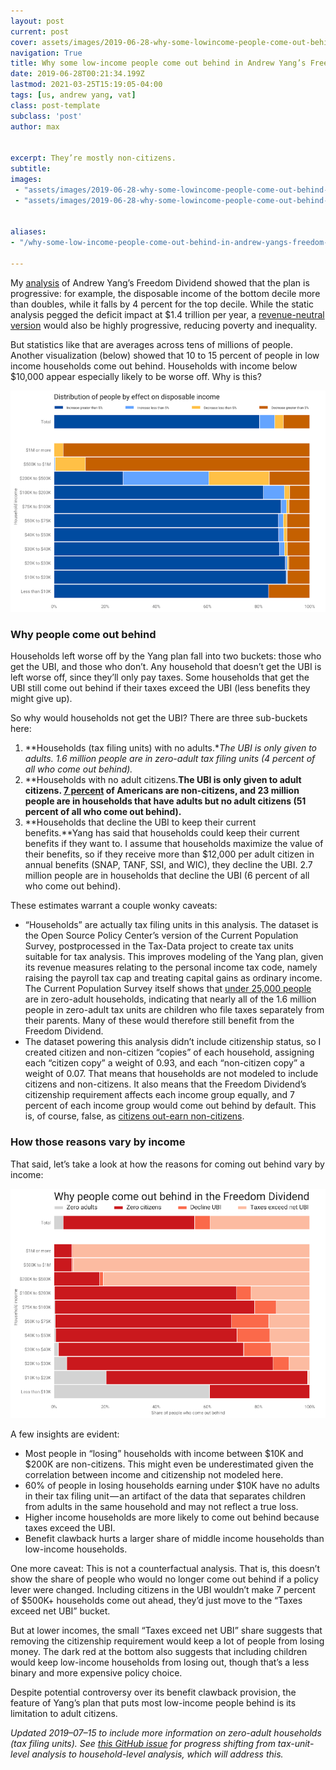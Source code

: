 ```yaml
---
layout: post
current: post
cover: assets/images/2019-06-28-why-some-lowincome-people-come-out-behind-in-andrew-yangs-freedom-dividend-1.png 
navigation: True
title: Why some low-income people come out behind in Andrew Yang’s Freedom Dividend
date: 2019-06-28T00:21:34.199Z
lastmod: 2021-03-25T15:19:05-04:00
tags: [us, andrew yang, vat]
class: post-template
subclass: 'post'
author: max


excerpt: They’re mostly non-citizens.
subtitle: 
images:
 - "assets/images/2019-06-28-why-some-lowincome-people-come-out-behind-in-andrew-yangs-freedom-dividend-0.jpg"
 - "assets/images/2019-06-28-why-some-lowincome-people-come-out-behind-in-andrew-yangs-freedom-dividend-1.png"


aliases:
- "/why-some-low-income-people-come-out-behind-in-andrew-yangs-freedom-dividend-c95d0f1cc433"

---
```


My [analysis](https://medium.com/ubicenter/distributional-analysis-of-andrew-yangs-freedom-dividend-d8dab818bf1b) of Andrew Yang’s Freedom Dividend showed that the plan is progressive: for example, the disposable income of the bottom decile more than doubles, while it falls by 4 percent for the top decile. While the static analysis pegged the deficit impact at $1.4 trillion per year, a [revenue-neutral version](https://medium.com/ubicenter/a-revenue-neutral-version-of-andrew-yangs-freedom-dividend-d7d517dbeeea?postPublishedType=initial) would also be highly progressive, reducing poverty and inequality.

But statistics like that are averages across tens of millions of people. Another visualization (below) showed that 10 to 15 percent of people in low income households come out behind. Households with income below $10,000 appear especially likely to be worse off. Why is this?

![](assets/images/2019-06-28-why-some-lowincome-people-come-out-behind-in-andrew-yangs-freedom-dividend-0.jpg#layoutTextWidth)

### Why people come out behind

Households left worse off by the Yang plan fall into two buckets: those who get the UBI, and those who don’t. Any household that doesn’t get the UBI is left worse off, since they’ll only pay taxes. Some households that get the UBI still come out behind if their taxes exceed the UBI (less benefits they might give up).

So why would households not get the UBI? There are three sub-buckets here:

1. **Households (tax filing units) with no adults.**The UBI is only given to adults. 1.6 million people are in zero-adult tax filing units (4 percent of all who come out behind).*
2. **Households with no adult citizens.**The UBI is only given to adult citizens. [7 percent](https://www.kff.org/other/state-indicator/distribution-by-citizenship-status/) of Americans are non-citizens, and 23 million people are in households that have adults but no adult citizens (51 percent of all who come out behind).**
3. **Households that decline the UBI to keep their current benefits.**Yang has said that households could keep their current benefits if they want to. I assume that households maximize the value of their benefits, so if they receive more than $12,000 per adult citizen in annual benefits (SNAP, TANF, SSI, and WIC), they decline the UBI. 2.7 million people are in households that decline the UBI (6 percent of all who come out behind).

These estimates warrant a couple wonky caveats:

- “Households” are actually tax filing units in this analysis. The dataset is the Open Source Policy Center’s version of the Current Population Survey, postprocessed in the Tax-Data project to create tax units suitable for tax analysis. This improves modeling of the Yang plan, given its revenue measures relating to the personal income tax code, namely raising the payroll tax cap and treating capital gains as ordinary income. The Current Population Survey itself shows that [under 25,000 people](https://github.com/PSLmodels/taxdata/issues/321) are in zero-adult households, indicating that nearly all of the 1.6 million people in zero-adult tax units are children who file taxes separately from their parents. Many of these would therefore still benefit from the Freedom Dividend.
- The dataset powering this analysis didn’t include citizenship status, so I created citizen and non-citizen “copies” of each household, assigning each “citizen copy” a weight of 0.93, and each “non-citizen copy” a weight of 0.07. That means that households are not modeled to include citizens and non-citizens. It also means that the Freedom Dividend’s citizenship requirement affects each income group equally, and 7 percent of each income group would come out behind by default. This is, of course, false, as [citizens out-earn non-citizens](https://www.forbes.com/sites/niallmccarthy/2017/03/07/the-massive-wage-gap-between-u-s-citizens-and-immigrants-infographic/#23c3321c3e65).

### How those reasons vary by income

That said, let’s take a look at how the reasons for coming out behind vary by income:

![](assets/images/2019-06-28-why-some-lowincome-people-come-out-behind-in-andrew-yangs-freedom-dividend-1.png#layoutTextWidth)

A few insights are evident:

- Most people in “losing” households with income between $10K and $200K are non-citizens. This might even be underestimated given the correlation between income and citizenship not modeled here.
- 60% of people in losing households earning under $10K have no adults in their tax filing unit — an artifact of the data that separates children from adults in the same household and may not reflect a true loss.
- Higher income households are more likely to come out behind because taxes exceed the UBI.
- Benefit clawback hurts a larger share of middle income households than low-income households.

One more caveat: This is not a counterfactual analysis. That is, this doesn’t show the share of people who would no longer come out behind if a policy lever were changed. Including citizens in the UBI wouldn’t make 7 percent of $500K+ households come out ahead, they’d just move to the “Taxes exceed net UBI” bucket.

But at lower incomes, the small “Taxes exceed net UBI” share suggests that removing the citizenship requirement would keep a lot of people from losing money. The dark red at the bottom also suggests that including children would keep low-income households from losing out, though that’s a less binary and more expensive policy choice.

Despite potential controversy over its benefit clawback provision, the feature of Yang’s plan that puts most low-income people behind is its limitation to adult citizens.

*Updated 2019–07–15 to include more information on zero-adult households (tax filing units). See [this GitHub issue](https://github.com/UBICenter/ubi-center/issues/70) for progress shifting from tax-unit-level analysis to household-level analysis, which will address this.*
